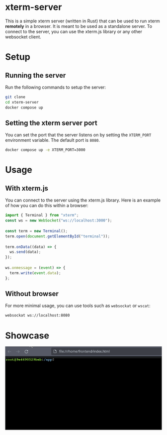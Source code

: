 # xterm-server

This is a simple xterm server (written in Rust) that can be used to run xterm **remotely** in a browser.
It is meant to be used as a standalone server.
To connect to the server, you can use the xterm.js library or any other websocket client.

# Setup

## Running the server

Run the following commands to setup the server:

```bash
git clone
cd xterm-server
docker compose up
```

## Setting the xterm server port

You can set the port that the server listens on by setting the `XTERM_PORT` environment variable. The default port is `8080`.

```bash
docker compose up -e XTERM_PORT=3000
```

# Usage

## With xterm.js

You can connect to the server using the xterm.js library. Here is an example of how you can do this within a browser:

```javascript
import { Terminal } from "xterm";
const ws = new WebSocket("ws://localhost:3000");

const term = new Terminal();
term.open(document.getElementById("terminal"));

term.onData((data) => {
  ws.send(data);
});

ws.onmessage = (event) => {
  term.write(event.data);
};
```

## Without browser

For more minimal usage, you can use tools such as `websockat` or `wscat`:

```bash
websockat ws://localhost:8080
```

# Showcase

![xterm-server](assets/xterm.gif)
